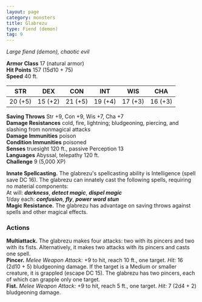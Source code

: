 ```yaml
---
layout: page
category: monsters
title: Glabrezu
type: Fiend (demon)
tag: 9
---
```

_Large fiend (demon), chaotic evil_

**Armor Class** 17 (natural armor)    
**Hit Points** 157 (15d10 + 75)    
**Speed** 40 ft. 

| STR      | DEX     | CON      | INT     | WIS     | CHA     |
|----------|---------|----------|---------|---------|---------|
| 20 (+5) | 15 (+2) | 21 (+5) | 19 (+4) | 17 (+3) | 16 (+3) |   

**Saving Throws** Str +9, Con +9, Wis +7, Cha +7    
**Damage Resistances** cold, fire, lightning; bludgeoning, piercing, and slashing from nonmagical attacks    
**Damage Immunities** poison    
**Condition Immunities** poisoned    
**Senses** truesight 120 ft., passive Perception 13    
**Languages** Abyssal, telepathy 120 ft.    
**Challenge** 9 (5,000 XP)    

**Innate Spellcasting.** The glabrezu's spellcasting ability is Intelligence (spell save DC 16). The glabrezu can innately cast the following spells, requiring no material components:    
At will: **_darkness_**, **_detect magic_**, **_dispel magic_**    
1/day each: **_confusion_**, **_fly_**, **_power word stun_**    
**Magic Resistance.** The glabrezu has advantage on saving throws against spells and other magical effects. 

### Actions 
**Multiattack.** The glabrezu makes four attacks: two with its pincers and two with its fists. Alternatively, it makes two attacks with its pincers and casts one spell.    
**Pincer.** _Melee Weapon Attack:_ +9 to hit, reach 10 ft., one target. _Hit:_ 16 (2d10 + 5) bludgeoning damage. If the target is a Medium or smaller creature, it is grappled (escape DC 15). The glabrezu has two pincers, each of which can grapple only one target.    
**Fist.** _Melee Weapon Attack:_ +9 to hit, reach 5 ft., one target. _Hit:_ 7 (2d4 + 2) bludgeoning damage.